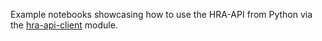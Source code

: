 Example notebooks showcasing how to use the HRA-API from Python via the [hra-api-client](https://pypi.org/project/hra-api-client/) module.
